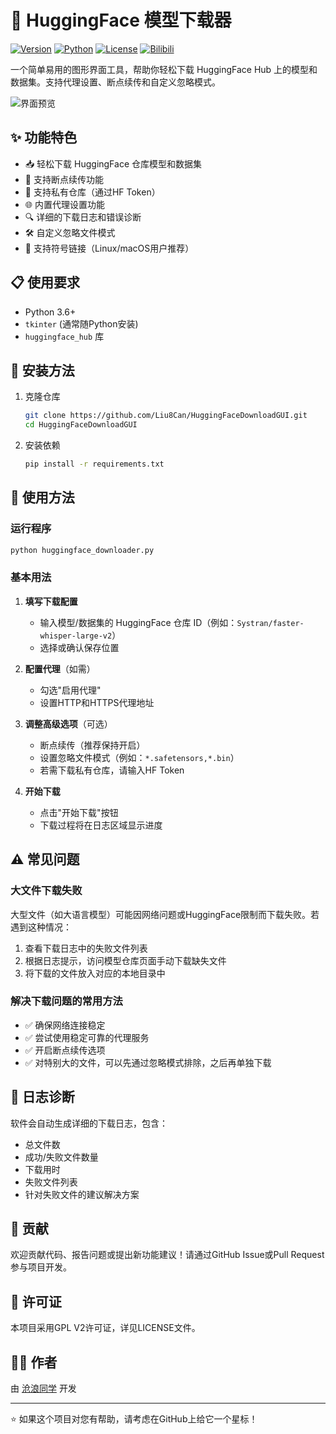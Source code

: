 # 🚀 HuggingFace 模型下载器

[![Version](https://img.shields.io/badge/版本-1.0-blue.svg)](https://github.com/Liu8Can/HuggingFaceDownloadGUI)
[![Python](https://img.shields.io/badge/Python-3.6%2B-brightgreen.svg)](https://www.python.org/)
[![License](https://img.shields.io/badge/License-MIT-yellow.svg)](https://opensource.org/licenses/MIT)
[![Bilibili](https://img.shields.io/badge/Bilibili-沧浪同学-ff69b4.svg)](https://space.bilibili.com/520050693)

一个简单易用的图形界面工具，帮助你轻松下载 HuggingFace Hub 上的模型和数据集。支持代理设置、断点续传和自定义忽略模式。

![界面预览](https://github.com/Liu8Can/HuggingFaceDownloadGUI/raw/main/preview.png)

## ✨ 功能特色

- 📥 轻松下载 HuggingFace 仓库模型和数据集
- 🔄 支持断点续传功能
- 🔐 支持私有仓库（通过HF Token）
- 🌐 内置代理设置功能
- 🔍 详细的下载日志和错误诊断
- 🛠️ 自定义忽略文件模式
- 💾 支持符号链接（Linux/macOS用户推荐）

## 📋 使用要求

- Python 3.6+
- `tkinter` (通常随Python安装)
- `huggingface_hub` 库

## 🔧 安装方法

1. 克隆仓库
   ```bash
   git clone https://github.com/Liu8Can/HuggingFaceDownloadGUI.git
   cd HuggingFaceDownloadGUI
   ```

2. 安装依赖
   ```bash
   pip install -r requirements.txt
   ```

## 🚀 使用方法

### 运行程序

```bash
python huggingface_downloader.py
```

### 基本用法

1. **填写下载配置**
   - 输入模型/数据集的 HuggingFace 仓库 ID（例如：`Systran/faster-whisper-large-v2`）
   - 选择或确认保存位置

2. **配置代理**（如需）
   - 勾选"启用代理"
   - 设置HTTP和HTTPS代理地址

3. **调整高级选项**（可选）
   - 断点续传（推荐保持开启）
   - 设置忽略文件模式（例如：`*.safetensors,*.bin`）
   - 若需下载私有仓库，请输入HF Token

4. **开始下载**
   - 点击"开始下载"按钮
   - 下载过程将在日志区域显示进度

## ⚠️ 常见问题

### 大文件下载失败

大型文件（如大语言模型）可能因网络问题或HuggingFace限制而下载失败。若遇到这种情况：

1. 查看下载日志中的失败文件列表
2. 根据日志提示，访问模型仓库页面手动下载缺失文件
3. 将下载的文件放入对应的本地目录中

### 解决下载问题的常用方法

- ✅ 确保网络连接稳定
- ✅ 尝试使用稳定可靠的代理服务
- ✅ 开启断点续传选项
- ✅ 对特别大的文件，可以先通过忽略模式排除，之后再单独下载

## 📝 日志诊断

软件会自动生成详细的下载日志，包含：

- 总文件数
- 成功/失败文件数量
- 下载用时
- 失败文件列表
- 针对失败文件的建议解决方案

## 🤝 贡献

欢迎贡献代码、报告问题或提出新功能建议！请通过GitHub Issue或Pull Request参与项目开发。

## 📜 许可证

本项目采用GPL V2许可证，详见LICENSE文件。

## 👨‍💻 作者

由 [沧浪同学](https://space.bilibili.com/520050693) 开发

---

⭐ 如果这个项目对您有帮助，请考虑在GitHub上给它一个星标！ 